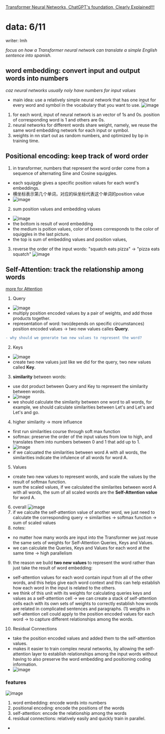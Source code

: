 [Transformer Neural Networks, ChatGPT's foundation, Clearly Explained!!!](https://www.youtube.com/watch?v=zxQyTK8quyY&t=167s)
# data: 6/11
writer: lmh

*focus on how a Transformer neural network can translate a simple English sentence into spanish.*

## word embedding: convert input and output words into numbers
*caz neural networks usually noly have numbers for input values*

- main idea: use a relatively simple neural network that has one input for every word and symbol in the vocabulary that you want to use.
![image](https://github.com/user-attachments/assets/806d2571-2687-4a03-8120-52adf056ecd3)
1. for each word, input of neural network is an vector of 1s and 0s. position of corresponding word is 1 and others are 0s.
2. neural networks for different words share weight, namely, we reuse the same word embedding network for each input or symbol.
3. weights in nn start out as random numbers, and optimized by bp in training time.

## Positional encoding: keep track of word order

1. in transformer, numbers that represent the word order come from a sequence of alternating Sine and Cosine squiggles.
- each squiggle gives a specific position values for each word's embeddings.
- 横坐标表示第几个单词，对应的纵坐标代表这个单词的position value
- ![image](https://github.com/user-attachments/assets/75a6dbd1-4b9e-4437-9500-6a9e35ba189c)

2. sum position values and embedding values
- ![image](https://github.com/user-attachments/assets/ffd84b21-d52c-4649-900b-6ae6a24dfec3)
- the bottom is result of word embedding
- the medium is poition values, color of boxes corresponds to the color of squiggles in the last picture.
- the top is sum of embedding values and position values, 
3. reverse the order of the input words: "squatch eats pizza" -> "pizza eats squatch"
 ![image](https://github.com/user-attachments/assets/25f4e024-f08d-4d2a-aa02-fffbd41517e4)

## Self-Attention: track the relationship among words
[more for Attention](https://www.youtube.com/watch?v=PSs6nxngL6k)
1. Query
- ![image](https://github.com/user-attachments/assets/cb81b1b0-fbad-402c-a60d-c8956cf0f8fb)
- multiply position encoded values by a pair of weights, and add those products together.
- representation of word: two(depends on specific circumstances) position encoded values -> two new values calles **Query**.
```diff
- why should we generate two new values to represent the word?
```
2. Keys
- ![image](https://github.com/user-attachments/assets/7cd8524f-342a-45af-8861-d908784957db)
- create two new values just like we did for the query, two new values called **Key**.
3. **similarity** between words:
- use dot product between Query and Key to represent the similarity between words.
- ![image](https://github.com/user-attachments/assets/f82a71d5-7fc8-4591-968a-6eedf6519cd6)
- we should calculate the similarity between one word to all words, for example, we should calculate similarities between Let's and Let's and Let's and go.
4. higher similarity -> more influence
- first run similarities course through soft max function
- softmax: preserve the order of the input values from low to high, and translates them into numbers between 0 and 1 that add up to 1.
- ![image](https://github.com/user-attachments/assets/264891d7-fa75-4f91-952f-2501352a6367)
- if we calcuated the similarities between word A with all words, the similarities indicate the infulence of all words for word A.
5. Values
- create two new values to represent words, and scale the values by the result of softmax function.
- sum the scaled values, if we calculated the similarites between word A with all words, the sum of all scaled words are the **Self-Attention value** for word A.
6. overall
![image](https://github.com/user-attachments/assets/f886f4cd-f253-4377-b6d2-ec54ec0e5a1c)
7. if we calculte the self-attention value of another word, we just need to calculate the corresponding query -> similarities -> softmax function -> sum of scaled values
8. notes:
- no matter how many words are input into the Transformer we just reuse the same sets of weights for Self-Attention Queries, Keys and Values.
- we can calculate the Queries, Keys and Values for each word at the same time -> high parallelism
9. the reason we build **two new values** to represent the word rather than just take the result of word embedding:
- self-attention values for each word contain input from all of the other words, and this helps give each word context and this can help establish how each word in the input is related to the others.
- we think of this unit with its weights for calculating queries keys and values as a self-attention cell -> we can create a stack of self-attention cells each with its own sets of weights to correctly establish how words are related in complicated sentences and paragraphs.
(1) weigths in self-attention cell could apply to the position encoded values for each word -> to capture different relationships among the words.
10. Residual Connections
- take the position encoded values and added them to the self-attention values.
- makes it easier to train complex neural networks, by allowing the self-attention layer to establish relationships among the input words without having to also preserve the word embedding and positioning coding information.
- ![image](https://github.com/user-attachments/assets/948cad3e-084e-4a84-b9cb-ceba612cdbbf)

### features 
![image](https://github.com/user-attachments/assets/d28fc0e9-1feb-4f10-8ce9-706f38301ce0)
1. word embedding: encode words into numbers
2. positional encoding: encode the positions of the words
3. self-attention: encode the relationship among the words
4. residual connections: relatively easily and quickly train in parallel.
- 
